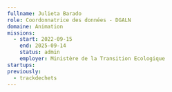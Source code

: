 ```yaml
---
fullname: Julieta Barado
role: Coordonnatrice des données - DGALN
domaine: Animation
missions:
  - start: 2022-09-15
    end: 2025-09-14
    status: admin
    employer: Ministère de la Transition Ecologique
startups:
previously:
  - trackdechets
---
```


